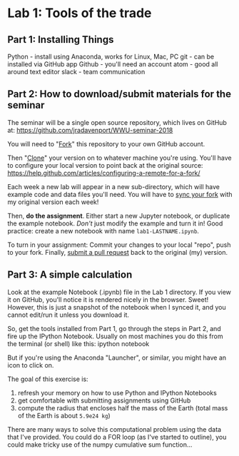 # Lab 1: Tools of the trade

## Part 1: Installing Things


Python - install using Anaconda, works for Linux, Mac, PC
git - can be installed via GitHub app
Github - you'll need an account
atom - good all around text editor
slack - team communication


## Part 2: How to download/submit materials for the seminar

The seminar will be a single open source repository, which lives on GitHub at:
https://github.com/jradavenport/WWU-seminar-2018

You will need to "[Fork](https://help.github.com/articles/fork-a-repo/)" this repository to your own GitHub account.

Then "[Clone](https://help.github.com/articles/cloning-a-repository/)" your version on to whatever machine you're using. You'll have to configure your local version to point back at the original source:
	https://help.github.com/articles/configuring-a-remote-for-a-fork/

Each week a new lab will appear in a new sub-directory, which will have example code and data files you'll need.  You will have to [sync your fork](https://help.github.com/articles/syncing-a-fork/) with my original version each week!


Then, **do the assignment**. Either start a new Jupyter notebook, or duplicate the example notebook. *Don't* just modify the example and turn it in! Good practice: create a new notebook with name `lab1-LASTNAME.ipynb`.

To turn in your assignment: Commit your changes to your local "repo", push to your fork. Finally, [submit a pull request](https://help.github.com/articles/using-pull-requests/) back to the original (my) version.


## Part 3: A simple calculation

Look at the example Notebook (.ipynb) file in the Lab 1 directory. If you view it on GitHub, you'll notice it is rendered nicely in the browser. Sweet! However, this is just a snapshot of the notebook when I synced it, and you cannot edit/run it unless you download it.

So, get the tools installed from Part 1, go through the steps in Part 2, and fire up the IPython Notebook. Usually on most machines you do this from the terminal (or shell) like this:
ipython notebook

But if you're using the Anaconda "Launcher", or similar, you might have an icon to click on.

The goal of this exercise is:
1) refresh your memory on how to use Python and IPython Notebooks
2) get comfortable with submitting assignments using GitHub
3) compute the radius that encloses half the mass of the Earth (total mass of the Earth is about `5.9e24 kg`)

There are many ways to solve this computational problem using the data that I've provided. You could do a FOR loop (as I've started to outline), you could make tricky use of the numpy cumulative sum function...

